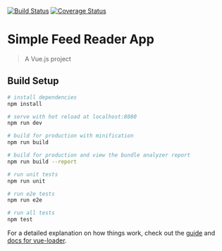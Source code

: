 [![Build Status](https://travis-ci.org/tanakaoriginal/feed-reader-sample.svg?branch=master)](https://travis-ci.org/tanakaoriginal/feed-reader-sample)
[![Coverage Status](https://coveralls.io/repos/github/tanakaoriginal/feed-reader-sample/badge.svg?branch=master)](https://coveralls.io/github/tanakaoriginal/feed-reader-sample?branch=master)

# Simple Feed Reader App

> A Vue.js project

## Build Setup

``` bash
# install dependencies
npm install

# serve with hot reload at localhost:8080
npm run dev

# build for production with minification
npm run build

# build for production and view the bundle analyzer report
npm run build --report

# run unit tests
npm run unit

# run e2e tests
npm run e2e

# run all tests
npm test
```

For a detailed explanation on how things work, check out the [guide](http://vuejs-templates.github.io/webpack/) and [docs for vue-loader](http://vuejs.github.io/vue-loader).
